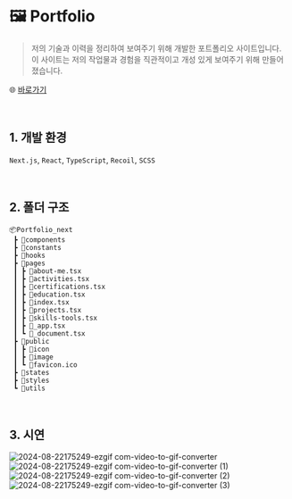 # 🖼️ Portfolio
> 저의 기술과 이력을 정리하여 보여주기 위해 개발한 포트폴리오 사이트입니다.  <br/>이 사이트는 저의 작업물과 경험을 직관적이고 개성 있게 보여주기 위해 만들어졌습니다.

🌐 [바로가기](https://chohyejean.site/)

<br/> 

## 1. 개발 환경
`Next.js`, `React`, `TypeScript`, `Recoil`, `SCSS`

<br/> 

## 2. 폴더 구조
```
📦Portfolio_next
 ┣ 📂components
 ┣ 📂constants
 ┣ 📂hooks
 ┣ 📂pages
 ┃ ┣ 📜about-me.tsx
 ┃ ┣ 📜activities.tsx
 ┃ ┣ 📜certifications.tsx
 ┃ ┣ 📜education.tsx
 ┃ ┣ 📜index.tsx
 ┃ ┣ 📜projects.tsx
 ┃ ┣ 📜skills-tools.tsx
 ┃ ┣ 📜_app.tsx
 ┃ ┗ 📜_document.tsx
 ┣ 📂public
 ┃ ┣ 📂icon
 ┃ ┣ 📂image
 ┃ ┗ 📜favicon.ico
 ┣ 📂states
 ┣ 📂styles
 ┗ 📂utils
```

<br/> 

## 3. 시연
![2024-08-22175249-ezgif com-video-to-gif-converter](https://github.com/user-attachments/assets/e013b604-eae4-4b6f-96d9-b5a1aaed7d1d)
![2024-08-22175249-ezgif com-video-to-gif-converter (1)](https://github.com/user-attachments/assets/19f309b7-9b51-4bae-85ac-8e72567afeca)
![2024-08-22175249-ezgif com-video-to-gif-converter (2)](https://github.com/user-attachments/assets/a23f24ef-be12-4969-a71e-a10386a6e4fe)
![2024-08-22175249-ezgif com-video-to-gif-converter (3)](https://github.com/user-attachments/assets/60017043-7861-4a96-87a3-5754c5e4fa72)


